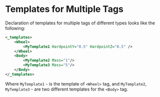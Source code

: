# Templates for Multiple Tags

Declaration of templates for multiple tags of different types looks like the following:

```xml
<_templates>
    <Wheel>
        <MyTemplate1 HardpointY="0.5" HardpointZ="0.5" />
    </Wheel>
    <Body>
        <MyTemplate2 Mass="1"/>
        <MyTemplate3 Mass="5"/>
    </Body>
</_templates>
```

Where `MyTemplate1` - is the template of `<Wheel>` tag, and `MyTemplate2`, `MyTemplate3` - are two different templates for the `<Body>` tag.

